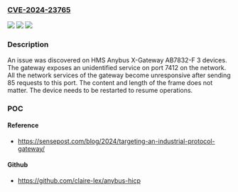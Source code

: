 ### [CVE-2024-23765](https://cve.mitre.org/cgi-bin/cvename.cgi?name=CVE-2024-23765)
![](https://img.shields.io/static/v1?label=Product&message=n%2Fa&color=blue)
![](https://img.shields.io/static/v1?label=Version&message=n%2Fa&color=blue)
![](https://img.shields.io/static/v1?label=Vulnerability&message=n%2Fa&color=brighgreen)

### Description

An issue was discovered on HMS Anybus X-Gateway AB7832-F 3 devices. The gateway exposes an unidentified service on port 7412 on the network. All the network services of the gateway become unresponsive after sending 85 requests to this port. The content and length of the frame does not matter. The device needs to be restarted to resume operations.

### POC

#### Reference
- https://sensepost.com/blog/2024/targeting-an-industrial-protocol-gateway/

#### Github
- https://github.com/claire-lex/anybus-hicp

